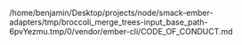 /home/benjamin/Desktop/projects/node/smack-ember-adapters/tmp/broccoli_merge_trees-input_base_path-6pvYezmu.tmp/0/vendor/ember-cli/CODE_OF_CONDUCT.md